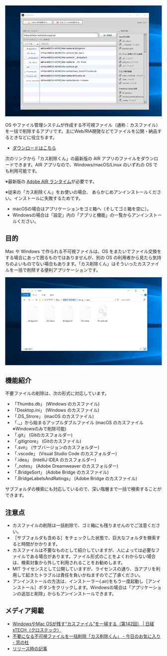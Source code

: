 ![](docs/images/refuse_deleter_01.png)

OS やファイル管理システムが作成する不可視ファイル（通称：カスファイル）を一括で削除するアプリです。主にWeb/RIA開発などでファイルを公開・納品するときなどに役立ちます。

- [ダウンロードはこちら](https://github.com/ics-creative/project-refuse-deleter-air/blob/master/RefuseDeleter/air/RefuseDeleter_0.5.0.air?raw=true)


次のリンクから「カス削除くん」の最新版の AIR アプリのファイルをダウンロードできます。AIR アプリなので、Windows/macOS/Linux のいずれの OS でも利用可能です。

※最新版の [Adobe AIR ランタイム](http://www.adobe.com/go/getair/)が必要です。


※従来の「カス削除くん」をお使いの場合、
あらかじめアンインストールください。インストールに失敗するためです。

- macOSの場合はアプリケーションをゴミ箱へ（そしてゴミ箱を空に）。
- Windowsの場合は「設定」内の「アプリと機能」の一覧からアンインストールください。

## 目的

Mac や Windows で作られる不可視ファイルは、OS をまたいでファイル交換をする場合にあって困るものではありませんが、別の OS の利用者から見たら気持ちのよいものでない場合もあります。「カス削除くん」はそういったカスファイルを一括で削除する便利アプリケーションです。

![](docs/images/refuse_deleter_02.png)

## 機能紹介

不要ファイルの削除は、次の形式に対応しています。

- 「Thumbs.db」 (Windows のカスファイル)
- 「Desktop.ini」 (Windows のカスファイル)
- 「.DS_Strore」 (macOS のカスファイル)
- 「._」から始まるアップルダブルファイル (macOS のカスファイル ※Windowsのみで削除可能)
- 「.git」 (Gitのカスフォルダー)
- 「.gitignore」 (Gitのカスファイル)
- 「.svn」 (サブバージョンのカスフォルダー)
- 「.vscode」 (Visual Studio Code のカスフォルダー)
- 「.idea」 (IntelliJ IDEA のカスフォルダー)
- 「_notes」 (Adobe Dreamweaver のカスフォルダー)
- 「.BridgeSort」 (Adobe Bridge のカスファイル)
- 「.BridgeLabelsAndRatings」 (Adobe Bridge のカスファイル)

サブフォルダの検索にも対応しているので、深い階層まで一括で検索することができます。

## 注意点

- カスファイルの削除は一括削除で、ゴミ箱にも残りませんのでご注意ください。
- ［サブフォルダも含める］をチェックした状態で、巨大なフォルダを検索すると時間がかかります。
- カスファイルは不要なものとして紹介していますが、人によっては必要なファイルである場合があります。ファイル形式のことをよくわからない場合は、検索対象から外して利用されることをお勧めします。
- MIT ライセンスとして公開していますが、ライセンスの通り、当アプリを利用して起きたトラブルは責任を負いかねますのでご了承ください。
- アンインストールの方法は、インストーラー(.air)をもう一度起動し［アンインストール］ボタンをクリックします。Windowsの場合は「アプリケーションの追加と削除」からもアンインストールできます。

## メディア掲載

- [WindowsやMac OSが残す“カスファイル”を一掃する（第142回） \| 日経 xTECH（クロステック）](https://tech.nikkeibp.co.jp/it/pc/article/special/20101108/1028379/)
- [不要になる不可視ファイルを一括削除「カス削除くん」 \- 今日のお気に入り \- 窓の杜](https://forest.watch.impress.co.jp/docs/serial/okiniiri/398205.html)
- [リリース時の記事](http://clockmaker.jp/blog/2010/08/refusedeleter/)
